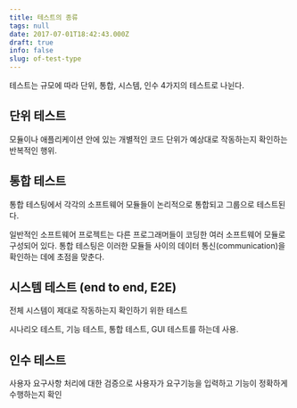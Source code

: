 ```yaml
---
title: 테스트의 종류
tags: null
date: 2017-07-01T18:42:43.000Z
draft: true
info: false
slug: of-test-type
---
```


테스트는 규모에 따라 단위, 통합, 시스템, 인수 4가지의 테스트로 나뉜다.

## 단위 테스트

모듈이나 애플리케이션 안에 있는 개별적인 코드 단위가 예상대로 작동하는지 확인하는 반복적인 행위.

## 통합 테스트

통합 테스팅에서 각각의 소프트웨어 모듈들이 논리적으로 통합되고 그룹으로 테스트된다.

일반적인 소프트웨어 프로젝트는 다른 프로그래머들이 코딩한 여러 소프트웨어 모듈로 구성되어 있다.
통합 테스팅은 이러한 모듈들 사이의 데이터 통신(communication)을 확인하는 데에 초점을 맞춘다.

## 시스템 테스트 (end to end, E2E)

전체 시스템이 제대로 작동하는지 확인하기 위한 테스트

시나리오 테스트, 기능 테스트, 통합 테스트, GUI 테스트를 하는데 사용.

## 인수 테스트

사용자 요구사항 처리에 대한 검증으로 사용자가 요구기능을 입력하고 기능이 정확하게 수행하는지 확인